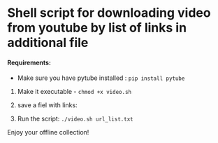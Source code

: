 # Shell script for downloading video from youtube by list of links in additional file 

#### Requirements:
   - Make sure you have pytube installed :  `pip install pytube`

1. Make it executable - `chmod +x video.sh`
2. save a fiel with links:

3. Run the script: ` ./video.sh url_list.txt `

Enjoy your offline collection! 
